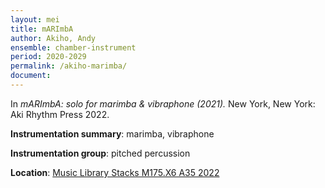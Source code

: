 ```yaml
---
layout: mei
title: mARImbA
author: Akiho, Andy
ensemble: chamber-instrument
period: 2020-2029
permalink: /akiho-marimba/
document: 
---
```


In *mARImbA: solo for marimba & vibraphone (2021).* New York, New York: Aki Rhythm Press 2022.

**Instrumentation summary**: marimba, vibraphone

**Instrumentation group**: pitched percussion

**Location**: <a href="https://tufts.primo.exlibrisgroup.com/permalink/01TUN_INST/1kc9gia/alma991018897373303851" target="_blank">Music Library Stacks M175.X6 A35 2022</a>